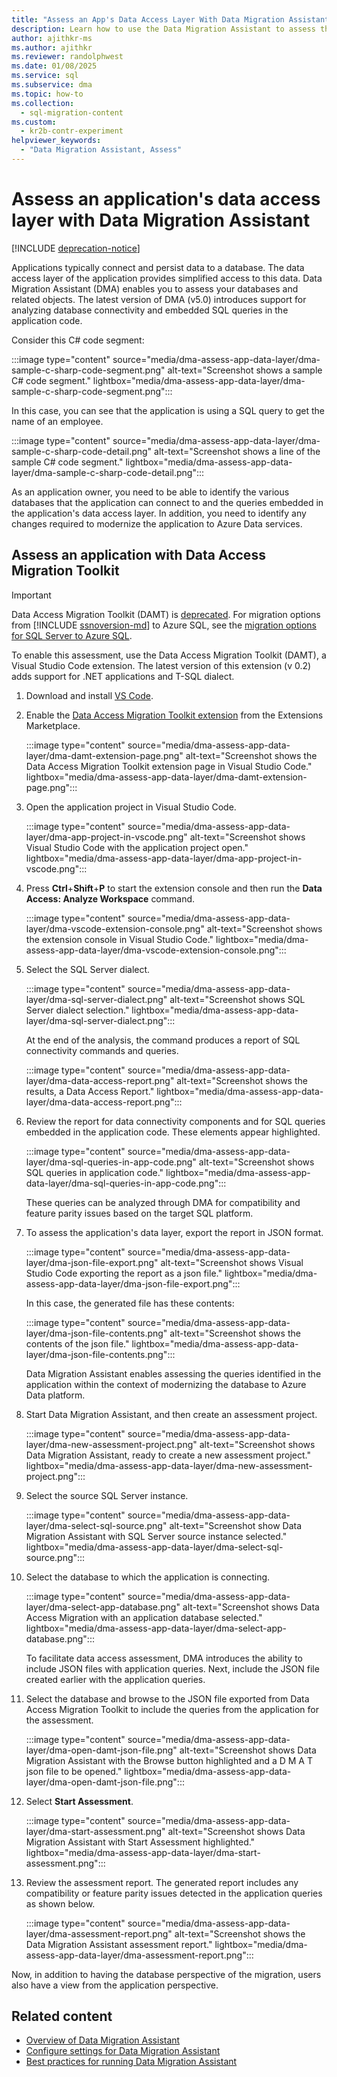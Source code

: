 ```yaml
---
title: "Assess an App's Data Access Layer With Data Migration Assistant"
description: Learn how to use the Data Migration Assistant to assess the data access layer for an application. The data access layer gives access to persisted data.
author: ajithkr-ms
ms.author: ajithkr
ms.reviewer: randolphwest
ms.date: 01/08/2025
ms.service: sql
ms.subservice: dma
ms.topic: how-to
ms.collection:
  - sql-migration-content
ms.custom:
  - kr2b-contr-experiment
helpviewer_keywords:
  - "Data Migration Assistant, Assess"
---
```


# Assess an application's data access layer with Data Migration Assistant

[!INCLUDE [deprecation-notice](includes/deprecation-notice.md)]

Applications typically connect and persist data to a database. The data access layer of the application provides simplified access to this data. Data Migration Assistant (DMA) enables you to assess your databases and related objects. The latest version of DMA (v5.0) introduces support for analyzing database connectivity and embedded SQL queries in the application code.

Consider this C# code segment:

:::image type="content" source="media/dma-assess-app-data-layer/dma-sample-c-sharp-code-segment.png" alt-text="Screenshot shows a sample C# code segment." lightbox="media/dma-assess-app-data-layer/dma-sample-c-sharp-code-segment.png":::

In this case, you can see that the application is using a SQL query to get the name of an employee.

:::image type="content" source="media/dma-assess-app-data-layer/dma-sample-c-sharp-code-detail.png" alt-text="Screenshot shows a line of the sample C# code segment." lightbox="media/dma-assess-app-data-layer/dma-sample-c-sharp-code-detail.png":::

As an application owner, you need to be able to identify the various databases that the application can connect to and the queries embedded in the application's data access layer. In addition, you need to identify any changes required to modernize the application to Azure Data services.

## Assess an application with Data Access Migration Toolkit

> [!IMPORTANT]  
> Data Access Migration Toolkit (DAMT) is [deprecated](/lifecycle/definitions#deprecation). For migration options from [!INCLUDE [ssnoversion-md](../includes/ssnoversion-md.md)] to Azure SQL, see the [migration options for SQL Server to Azure SQL](/data-migration/sql-server/overview).

To enable this assessment, use the Data Access Migration Toolkit (DAMT), a Visual Studio Code extension. The latest version of this extension (v 0.2) adds support for .NET applications and T-SQL dialect.

1. Download and install [VS Code](https://code.visualstudio.com/download).

1. Enable the [Data Access Migration Toolkit extension](https://marketplace.visualstudio.com/items?itemName=ms-databasemigration.data-access-migration-toolkit) from the Extensions Marketplace.

   :::image type="content" source="media/dma-assess-app-data-layer/dma-damt-extension-page.png" alt-text="Screenshot shows the Data Access Migration Toolkit extension page in Visual Studio Code." lightbox="media/dma-assess-app-data-layer/dma-damt-extension-page.png":::

1. Open the application project in Visual Studio Code.

   :::image type="content" source="media/dma-assess-app-data-layer/dma-app-project-in-vscode.png" alt-text="Screenshot shows Visual Studio Code with the application project open." lightbox="media/dma-assess-app-data-layer/dma-app-project-in-vscode.png":::

1. Press **Ctrl**+**Shift**+**P** to start the extension console and then run the **Data Access: Analyze Workspace** command.

   :::image type="content" source="media/dma-assess-app-data-layer/dma-vscode-extension-console.png" alt-text="Screenshot shows the extension console in Visual Studio Code." lightbox="media/dma-assess-app-data-layer/dma-vscode-extension-console.png":::

1. Select the SQL Server dialect.

   :::image type="content" source="media/dma-assess-app-data-layer/dma-sql-server-dialect.png" alt-text="Screenshot shows SQL Server dialect selection." lightbox="media/dma-assess-app-data-layer/dma-sql-server-dialect.png":::

   At the end of the analysis, the command produces a report of SQL connectivity commands and queries.

   :::image type="content" source="media/dma-assess-app-data-layer/dma-data-access-report.png" alt-text="Screenshot shows the results, a Data Access Report." lightbox="media/dma-assess-app-data-layer/dma-data-access-report.png":::

1. Review the report for data connectivity components and for SQL queries embedded in the application code. These elements appear highlighted.

   :::image type="content" source="media/dma-assess-app-data-layer/dma-sql-queries-in-app-code.png" alt-text="Screenshot shows SQL queries in application code." lightbox="media/dma-assess-app-data-layer/dma-sql-queries-in-app-code.png":::

   These queries can be analyzed through DMA for compatibility and feature parity issues based on the target SQL platform.

1. To assess the application's data layer, export the report in JSON format.

   :::image type="content" source="media/dma-assess-app-data-layer/dma-json-file-export.png" alt-text="Screenshot shows Visual Studio Code exporting the report as a json file." lightbox="media/dma-assess-app-data-layer/dma-json-file-export.png":::

   In this case, the generated file has these contents:

   :::image type="content" source="media/dma-assess-app-data-layer/dma-json-file-contents.png" alt-text="Screenshot shows the contents of the json file." lightbox="media/dma-assess-app-data-layer/dma-json-file-contents.png":::

   Data Migration Assistant enables assessing the queries identified in the application within the context of modernizing the database to Azure Data platform.

1. Start Data Migration Assistant, and then create an assessment project.

   :::image type="content" source="media/dma-assess-app-data-layer/dma-new-assessment-project.png" alt-text="Screenshot shows Data Migration Assistant, ready to create a new assessment project." lightbox="media/dma-assess-app-data-layer/dma-new-assessment-project.png":::

1. Select the source SQL Server instance.

   :::image type="content" source="media/dma-assess-app-data-layer/dma-select-sql-source.png" alt-text="Screenshot show Data Migration Assistant with SQL Server source instance selected." lightbox="media/dma-assess-app-data-layer/dma-select-sql-source.png":::

1. Select the database to which the application is connecting.

   :::image type="content" source="media/dma-assess-app-data-layer/dma-select-app-database.png" alt-text="Screenshot shows Data Access Migration with an application database selected." lightbox="media/dma-assess-app-data-layer/dma-select-app-database.png":::

   To facilitate data access assessment, DMA introduces the ability to include JSON files with application queries. Next, include the JSON file created earlier with the application queries.

1. Select the database and browse to the JSON file exported from Data Access Migration Toolkit to include the queries from the application for the assessment.

   :::image type="content" source="media/dma-assess-app-data-layer/dma-open-damt-json-file.png" alt-text="Screenshot shows Data Migration Assistant with the Browse button highlighted and a D M A T json file to be opened." lightbox="media/dma-assess-app-data-layer/dma-open-damt-json-file.png":::

1. Select **Start Assessment**.

   :::image type="content" source="media/dma-assess-app-data-layer/dma-start-assessment.png" alt-text="Screenshot shows Data Migration Assistant with Start Assessment highlighted." lightbox="media/dma-assess-app-data-layer/dma-start-assessment.png":::

1. Review the assessment report. The generated report includes any compatibility or feature parity issues detected in the application queries as shown below.

   :::image type="content" source="media/dma-assess-app-data-layer/dma-assessment-report.png" alt-text="Screenshot shows the Data Migration Assistant assessment report." lightbox="media/dma-assess-app-data-layer/dma-assessment-report.png":::

Now, in addition to having the database perspective of the migration, users also have a view from the application perspective.

## Related content

- [Overview of Data Migration Assistant](dma-overview.md)
- [Configure settings for Data Migration Assistant](dma-configurationsettings.md)
- [Best practices for running Data Migration Assistant](dma-bestpractices.md)
